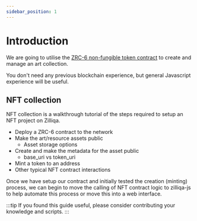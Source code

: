```yaml
---
sidebar_position: 1
---
```


# Introduction

We are going to utilise the [ZRC-6 non-fungible token contract](../../../recipes/scilla-recipes/nonfungible.md) to create and manage an art collection.

You don't need any previous blockchain experience, but general Javascript experience will be useful.

## NFT collection

NFT collection is a walkthrough tutorial of the steps required to setup an NFT project on Zilliqa.

* Deploy a ZRC-6 contract to the network
* Make the art/resource assets public
  * Asset storage options
* Create and make the metadata for the asset public
  * base_uri vs token_uri
* Mint a token to an address
* Other typical NFT contract interactions

Once we have setup our contract and initially tested the creation (minting) process, we can begin to move the calling of NFT contract logic to zilliqa-js to help automate this process or move this into a web interface.

:::tip
If you found this guide useful, please consider contributing your knowledge and scripts.
:::
